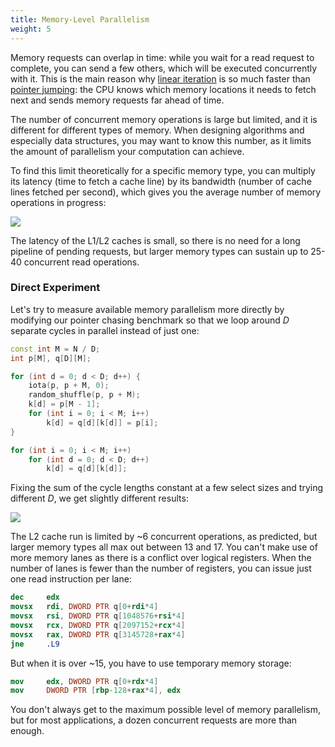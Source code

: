 ```yaml
---
title: Memory-Level Parallelism
weight: 5
---
```


Memory requests can overlap in time: while you wait for a read request to complete, you can send a few others, which will be executed concurrently with it. This is the main reason why [linear iteration](../bandwidth) is so much faster than [pointer jumping](../latency): the CPU knows which memory locations it needs to fetch next and sends memory requests far ahead of time.

The number of concurrent memory operations is large but limited, and it is different for different types of memory. When designing algorithms and especially data structures, you may want to know this number, as it limits the amount of parallelism your computation can achieve.

To find this limit theoretically for a specific memory type, you can multiply its latency (time to fetch a cache line) by its bandwidth (number of cache lines fetched per second), which gives you the average number of memory operations in progress:

![](../img/latency-bandwidth.svg)

The latency of the L1/L2 caches is small, so there is no need for a long pipeline of pending requests, but larger memory types can sustain up to 25-40 concurrent read operations.

### Direct Experiment

Let's try to measure available memory parallelism more directly by modifying our pointer chasing benchmark so that we loop around $D$ separate cycles in parallel instead of just one: 

```c++
const int M = N / D;
int p[M], q[D][M];

for (int d = 0; d < D; d++) {
    iota(p, p + M, 0);
    random_shuffle(p, p + M);
    k[d] = p[M - 1];
    for (int i = 0; i < M; i++)
        k[d] = q[d][k[d]] = p[i];
}

for (int i = 0; i < M; i++)
    for (int d = 0; d < D; d++)
        k[d] = q[d][k[d]];
```

Fixing the sum of the cycle lengths constant at a few select sizes and trying different $D$, we get slightly different results:

![](../img/permutation-mlp.svg)

The L2 cache run is limited by ~6 concurrent operations, as predicted, but larger memory types all max out between 13 and 17. You can't make use of more memory lanes as there is a conflict over logical registers. When the number of lanes is fewer than the number of registers, you can issue just one read instruction per lane:

```nasm
dec     edx
movsx   rdi, DWORD PTR q[0+rdi*4]
movsx   rsi, DWORD PTR q[1048576+rsi*4]
movsx   rcx, DWORD PTR q[2097152+rcx*4]
movsx   rax, DWORD PTR q[3145728+rax*4]
jne     .L9
```

But when it is over ~15, you have to use temporary memory storage:

```nasm
mov     edx, DWORD PTR q[0+rdx*4]
mov     DWORD PTR [rbp-128+rax*4], edx
```

You don't always get to the maximum possible level of memory parallelism, but for most applications, a dozen concurrent requests are more than enough.
